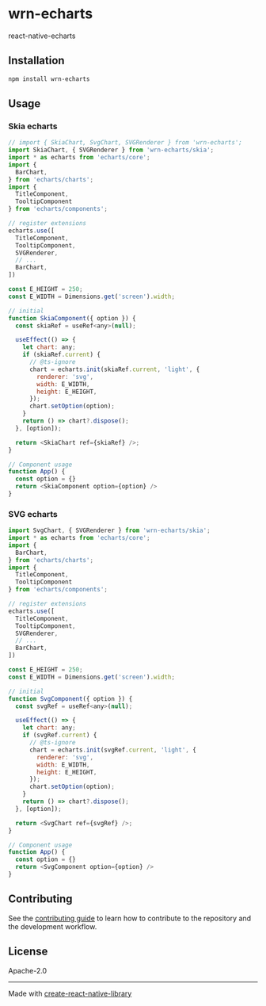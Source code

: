 # wrn-echarts

react-native-echarts

## Installation

```sh
npm install wrn-echarts
```

## Usage

### Skia echarts
```js
// import { SkiaChart, SvgChart, SVGRenderer } from 'wrn-echarts';
import SkiaChart, { SVGRenderer } from 'wrn-echarts/skia';
import * as echarts from 'echarts/core';
import {
  BarChart,
} from 'echarts/charts';
import {
  TitleComponent,
  TooltipComponent
} from 'echarts/components';

// register extensions
echarts.use([
  TitleComponent,
  TooltipComponent,
  SVGRenderer,
  // ...
  BarChart,
])

const E_HEIGHT = 250;
const E_WIDTH = Dimensions.get('screen').width;

// initial
function SkiaComponent({ option }) {
  const skiaRef = useRef<any>(null);

  useEffect(() => {
    let chart: any;
    if (skiaRef.current) {
      // @ts-ignore
      chart = echarts.init(skiaRef.current, 'light', {
        renderer: 'svg',
        width: E_WIDTH,
        height: E_HEIGHT,
      });
      chart.setOption(option);
    }
    return () => chart?.dispose();
  }, [option]);

  return <SkiaChart ref={skiaRef} />;
}

// Component usage
function App() {
  const option = {}
  return <SkiaComponent option={option} />
}
```

### SVG echarts
```js
import SvgChart, { SVGRenderer } from 'wrn-echarts/skia';
import * as echarts from 'echarts/core';
import {
  BarChart,
} from 'echarts/charts';
import {
  TitleComponent,
  TooltipComponent
} from 'echarts/components';

// register extensions
echarts.use([
  TitleComponent,
  TooltipComponent,
  SVGRenderer,
  // ...
  BarChart,
])

const E_HEIGHT = 250;
const E_WIDTH = Dimensions.get('screen').width;

// initial
function SvgComponent({ option }) {
  const svgRef = useRef<any>(null);

  useEffect(() => {
    let chart: any;
    if (svgRef.current) {
      // @ts-ignore
      chart = echarts.init(svgRef.current, 'light', {
        renderer: 'svg',
        width: E_WIDTH,
        height: E_HEIGHT,
      });
      chart.setOption(option);
    }
    return () => chart?.dispose();
  }, [option]);

  return <SvgChart ref={svgRef} />;
}

// Component usage
function App() {
  const option = {}
  return <SvgComponent option={option} />
}
```
## Contributing

See the [contributing guide](CONTRIBUTING.md) to learn how to contribute to the repository and the development workflow.

## License

Apache-2.0

---

Made with [create-react-native-library](https://github.com/callstack/react-native-builder-bob)
